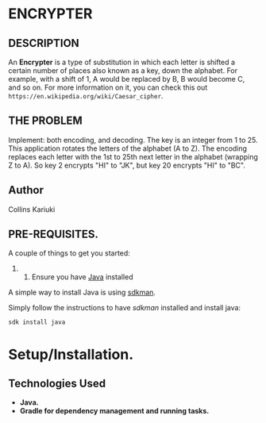 #                                                   ENCRYPTER

## DESCRIPTION

An **Encrypter** is a type of substitution in which each letter is shifted a certain number of places also known as a key, down the alphabet.  For example, with a shift of 1, A would be replaced by B, B would become C, and so on. For more information on it, you can check this out ```https://en.wikipedia.org/wiki/Caesar_cipher```.

## THE PROBLEM

Implement: both encoding, and decoding. The key is an integer from 1 to 25. This application rotates the letters of the alphabet (A to Z). The encoding replaces each letter with the 1st to 25th next letter in the alphabet (wrapping Z to A). So key 2 encrypts "HI" to "JK", but key 20 encrypts "HI" to "BC".

## Author

Collins Kariuki

## PRE-REQUISITES.

A couple of things to get you started:

1. 1. Ensure you have [Java](https://java.com/en/download/) installed

A simple way to install Java is using [sdkman](https://sdkman.io/).

Simply follow the instructions to have _sdkman_ installed and install java:

```bash
sdk install java
```


# **Setup/Installation.**


## Technologies Used

- **Java.**
- **Gradle for dependency management and running tasks.**
